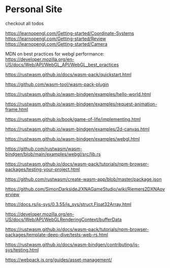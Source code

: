 # Personal Site

checkout all todos

https://learnopengl.com/Getting-started/Coordinate-Systems
https://learnopengl.com/Getting-started/Review
https://learnopengl.com/Getting-started/Camera


MDN on best practices for webgl performance: https://developer.mozilla.org/en-US/docs/Web/API/WebGL_API/WebGL_best_practices

https://rustwasm.github.io/docs/wasm-pack/quickstart.html

https://github.com/wasm-tool/wasm-pack-plugin

https://rustwasm.github.io/wasm-bindgen/examples/hello-world.html

https://rustwasm.github.io/wasm-bindgen/examples/request-animation-frame.html

https://rustwasm.github.io/book/game-of-life/implementing.html

https://rustwasm.github.io/wasm-bindgen/examples/2d-canvas.html

https://rustwasm.github.io/wasm-bindgen/examples/webgl.html

https://github.com/rustwasm/wasm-bindgen/blob/main/examples/webgl/src/lib.rs

https://rustwasm.github.io/docs/wasm-pack/tutorials/npm-browser-packages/testing-your-project.html

https://github.com/rustwasm/create-wasm-app/blob/master/package.json

https://github.com/SimonDarksideJ/XNAGameStudio/wiki/Riemers2DXNAoverview


https://docs.rs/js-sys/0.3.55/js_sys/struct.Float32Array.html


https://developer.mozilla.org/en-US/docs/Web/API/WebGLRenderingContext/bufferData


https://rustwasm.github.io/docs/wasm-pack/tutorials/npm-browser-packages/template-deep-dive/tests-web-rs.html

https://rustwasm.github.io/docs/wasm-bindgen/contributing/js-sys/testing.html

https://webpack.js.org/guides/asset-management/